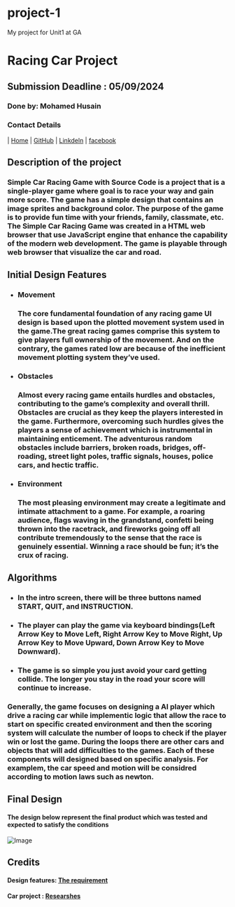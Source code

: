 # project-1
My project for Unit1 at GA
# **Racing Car Project**

## **Submission Deadline : 05/09/2024**

### **Done by: Mohamed Husain**

### Contact Details

| [Home](http://www.duckduckgo.com)
| [GitHub](https://github.com/)
| [Linkdeln](https://www.linkedin.com/)
| [facebook](https://https://www.facebook.com/)

## Description of the project

### Simple Car Racing Game with Source Code is a project that is a single-player game where goal is to race your way and gain more score. The game has a simple design that contains an image sprites and background color. The purpose of the game is to provide fun time with your friends, family, classmate, etc. The Simple Car Racing Game was created in a HTML web browser that use JavaScript engine that enhance the capability of the modern web development. The game is playable through web browser that visualize the car and road.

## Initial Design Features

  - ### Movement
    ### The core fundamental foundation of any racing game UI design is based upon the plotted movement system used in the game.The great racing games comprise this system to give players full ownership of the movement. And on the contrary, the games rated low are because of the inefficient movement plotting system they’ve used.

  - ### Obstacles 
    ### Almost every racing game entails hurdles and obstacles, contributing to the game’s complexity and overall thrill. Obstacles are crucial as they keep the players interested in the game. Furthermore, overcoming such hurdles gives the players a sense of achievement which is instrumental in maintaining enticement. The adventurous random obstacles include barriers, broken roads, bridges, off-roading, street light poles, traffic signals, houses, police cars, and hectic traffic.
   
  - ### Environment
    ### The most pleasing environment may create a legitimate and intimate attachment to a game. For example, a roaring audience, flags waving in the grandstand, confetti being thrown into the racetrack, and fireworks going off all contribute tremendously to the sense that the race is genuinely essential. Winning a race should be fun; it’s the crux of racing.

## Algorithms
   - ### In the intro screen, there will be three buttons named START, QUIT, and INSTRUCTION.
   - ### The player can play the game via keyboard bindings(Left Arrow Key to Move Left, Right Arrow Key to Move Right, Up Arrow Key to Move Upward, Down Arrow Key to Move Downward). 
   - ### The game is so simple you just avoid your card getting collide. The longer you stay in the road your score will  continue to increase.

   ### Generally, the game focuses on designing a AI player which drive a racing car while implementic logic that allow the race to start on specific created environment and then the scoring system will calculate the number of loops to check if the player win or lost the game. During the loops there are other cars and objects that will add difficulties to the games. Each of these components will designed based on specific analysis. For examplem, the car speed and motion will be considred according to motion laws such as newton.  

## Final Design

#### The design below represent the final product which was tested and expected to satisfy the conditions

![Image](https://www.sourcecodester.com/sites/default/files/images/razormist/simple-car-racing-game-using-javascript.png)

## Credits

#### Design features: [The requirement](https://www.cubix.co/blog/racing-game-mechanics-guide/)

#### Car project : [Researshes](https://www.bestproductsreviews.com/robot-kits?targetid=dat-2337080684876673:loc-204&matchtype=b&device=c&campaignid=530609902&creative=&adgroupid=1364496419137375&feeditemid=&loc_physical_ms=154610&loc_interest_ms=&network=o&devicemodel=&placement=&keyword=$Computers%20%26%20Accessories&target=&adposition=&trackid=us_all_top_2_bing&mId=H149003CQN&msclkid=f761648e7bbf13e8685f02a9e01fb621)